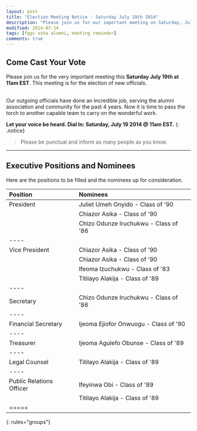 ```yaml
---
layout: post
title: "Election Meeting Notice - Saturday July 19th 2014"
description: "Please join us for our important meeting on Saturday, July 19, 2014 at 11am EST to elect the new alumni association officials."
modified: 2014-07-14
tags: [fggc osha alumni, meeting reminder]
comments: true
---
```

## Come Cast Your Vote
Please join us for the very important meeting this **Saturday July 19th at 11am EST**. This meeting is for the election of new officials. 

<br>
Our outgoing officials have done an incredible job, serving the alumni association and community for the past 4 years. Now it is time to pass the torch to another capable team to carry on the wonderful work.

**Let your voice be heard. Dial In: Saturday, July 19 2014 @ 11am EST.**
{: .notice} 

> Please be punctual and inform as many people as you know.

---

## Executive Positions and Nominees

Here are the positions to be filled and the nominees up for consideration. 

| Position | Nominees | 
|:--------|:--------|
| President | Juliet Umeh Onyido - Class of '90 |  
|  | Chiazor Asika - Class of '90 |  
|  | Chizo Odunze Iruchukwu - Class of '86 |  
|----
| Vice President | Chiazor Asika - Class of '90 |  
|  | Chiazor Asika - Class of '90 |  
|  | Ifeoma Izuchukwu - Class of '83 |  
|  | Titilayo Alakija - Class of '89 |  
|----
| Secretary | Chizo Odunze Iruchukwu - Class of '86 |  
|----
| Financial Secretary | Ijeoma Ejiofor Onwuogu - Class of '90 |  
|----
| Treasurer | Ijeoma Agulefo Obunse - Class of '89 |  
|----
| Legal Counsel | Titilayo Alakija - Class of '89 |  
|----
| Public Relations Officer | Ifeyinwa Obi - Class of '89 |  
|  | Titilayo Alakija - Class of '89 |  
|=====
{: rules="groups"}

